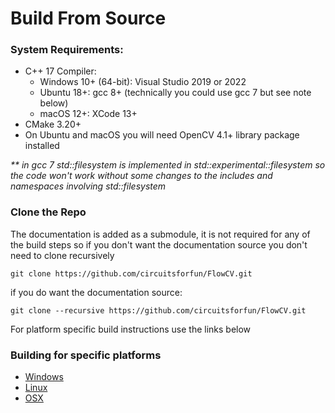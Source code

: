 # Build From Source

### System Requirements:
* C++ 17 Compiler:
  * Windows 10+ (64-bit): Visual Studio 2019 or 2022
  * Ubuntu 18+: gcc 8+ (technically you could use gcc 7 but see note below)
  * macOS 12+: XCode 13+
* CMake 3.20+
* On Ubuntu and macOS you will need OpenCV 4.1+ library package installed

_** in gcc 7 std::filesystem is implemented in std::experimental::filesystem so the code won't work without some changes to the includes and namespaces involving std::filesystem_


### Clone the Repo

The documentation is added as a submodule, it is not required for any of the build steps so if you don't want the documentation source you don't need to clone recursively

```commandline
git clone https://github.com/circuitsforfun/FlowCV.git
```

if you do want the documentation source:
```commandline
git clone --recursive https://github.com/circuitsforfun/FlowCV.git
```

For platform specific build instructions use the links below

### Building for specific platforms

- [Windows](windows.md)
- [Linux](linux.md)
- [OSX](osx.md)


